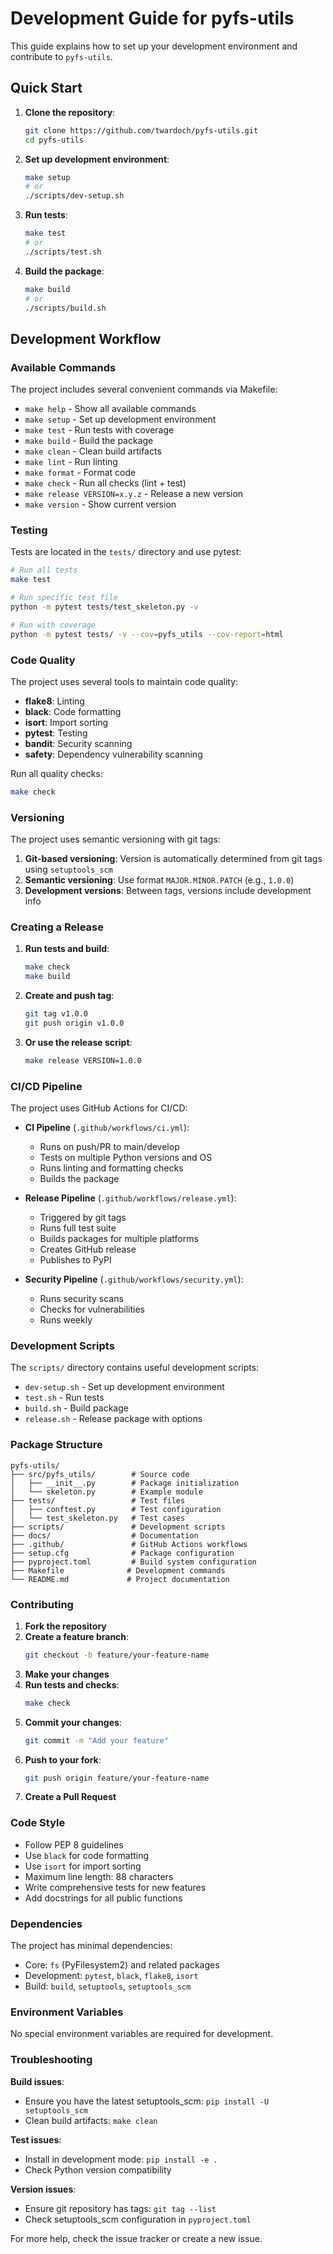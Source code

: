 # Development Guide for pyfs-utils

This guide explains how to set up your development environment and contribute to `pyfs-utils`.

## Quick Start

1. **Clone the repository**:
   ```bash
   git clone https://github.com/twardoch/pyfs-utils.git
   cd pyfs-utils
   ```

2. **Set up development environment**:
   ```bash
   make setup
   # or
   ./scripts/dev-setup.sh
   ```

3. **Run tests**:
   ```bash
   make test
   # or
   ./scripts/test.sh
   ```

4. **Build the package**:
   ```bash
   make build
   # or
   ./scripts/build.sh
   ```

## Development Workflow

### Available Commands

The project includes several convenient commands via Makefile:

- `make help` - Show all available commands
- `make setup` - Set up development environment
- `make test` - Run tests with coverage
- `make build` - Build the package
- `make clean` - Clean build artifacts
- `make lint` - Run linting
- `make format` - Format code
- `make check` - Run all checks (lint + test)
- `make release VERSION=x.y.z` - Release a new version
- `make version` - Show current version

### Testing

Tests are located in the `tests/` directory and use pytest:

```bash
# Run all tests
make test

# Run specific test file
python -m pytest tests/test_skeleton.py -v

# Run with coverage
python -m pytest tests/ -v --cov=pyfs_utils --cov-report=html
```

### Code Quality

The project uses several tools to maintain code quality:

- **flake8**: Linting
- **black**: Code formatting
- **isort**: Import sorting
- **pytest**: Testing
- **bandit**: Security scanning
- **safety**: Dependency vulnerability scanning

Run all quality checks:
```bash
make check
```

### Versioning

The project uses semantic versioning with git tags:

1. **Git-based versioning**: Version is automatically determined from git tags using `setuptools_scm`
2. **Semantic versioning**: Use format `MAJOR.MINOR.PATCH` (e.g., `1.0.0`)
3. **Development versions**: Between tags, versions include development info

### Creating a Release

1. **Run tests and build**:
   ```bash
   make check
   make build
   ```

2. **Create and push tag**:
   ```bash
   git tag v1.0.0
   git push origin v1.0.0
   ```

3. **Or use the release script**:
   ```bash
   make release VERSION=1.0.0
   ```

### CI/CD Pipeline

The project uses GitHub Actions for CI/CD:

- **CI Pipeline** (`.github/workflows/ci.yml`):
  - Runs on push/PR to main/develop
  - Tests on multiple Python versions and OS
  - Runs linting and formatting checks
  - Builds the package

- **Release Pipeline** (`.github/workflows/release.yml`):
  - Triggered by git tags
  - Runs full test suite
  - Builds packages for multiple platforms
  - Creates GitHub release
  - Publishes to PyPI

- **Security Pipeline** (`.github/workflows/security.yml`):
  - Runs security scans
  - Checks for vulnerabilities
  - Runs weekly

### Development Scripts

The `scripts/` directory contains useful development scripts:

- `dev-setup.sh` - Set up development environment
- `test.sh` - Run tests
- `build.sh` - Build package
- `release.sh` - Release package with options

### Package Structure

```
pyfs-utils/
├── src/pyfs_utils/        # Source code
│   ├── __init__.py        # Package initialization
│   └── skeleton.py        # Example module
├── tests/                 # Test files
│   ├── conftest.py        # Test configuration
│   └── test_skeleton.py   # Test cases
├── scripts/               # Development scripts
├── docs/                  # Documentation
├── .github/               # GitHub Actions workflows
├── setup.cfg              # Package configuration
├── pyproject.toml         # Build system configuration
├── Makefile              # Development commands
└── README.md             # Project documentation
```

### Contributing

1. **Fork the repository**
2. **Create a feature branch**:
   ```bash
   git checkout -b feature/your-feature-name
   ```
3. **Make your changes**
4. **Run tests and checks**:
   ```bash
   make check
   ```
5. **Commit your changes**:
   ```bash
   git commit -m "Add your feature"
   ```
6. **Push to your fork**:
   ```bash
   git push origin feature/your-feature-name
   ```
7. **Create a Pull Request**

### Code Style

- Follow PEP 8 guidelines
- Use `black` for code formatting
- Use `isort` for import sorting
- Maximum line length: 88 characters
- Write comprehensive tests for new features
- Add docstrings for all public functions

### Dependencies

The project has minimal dependencies:
- Core: `fs` (PyFilesystem2) and related packages
- Development: `pytest`, `black`, `flake8`, `isort`
- Build: `build`, `setuptools`, `setuptools_scm`

### Environment Variables

No special environment variables are required for development.

### Troubleshooting

**Build issues**:
- Ensure you have the latest setuptools_scm: `pip install -U setuptools_scm`
- Clean build artifacts: `make clean`

**Test issues**:
- Install in development mode: `pip install -e .`
- Check Python version compatibility

**Version issues**:
- Ensure git repository has tags: `git tag --list`
- Check setuptools_scm configuration in `pyproject.toml`

For more help, check the issue tracker or create a new issue.